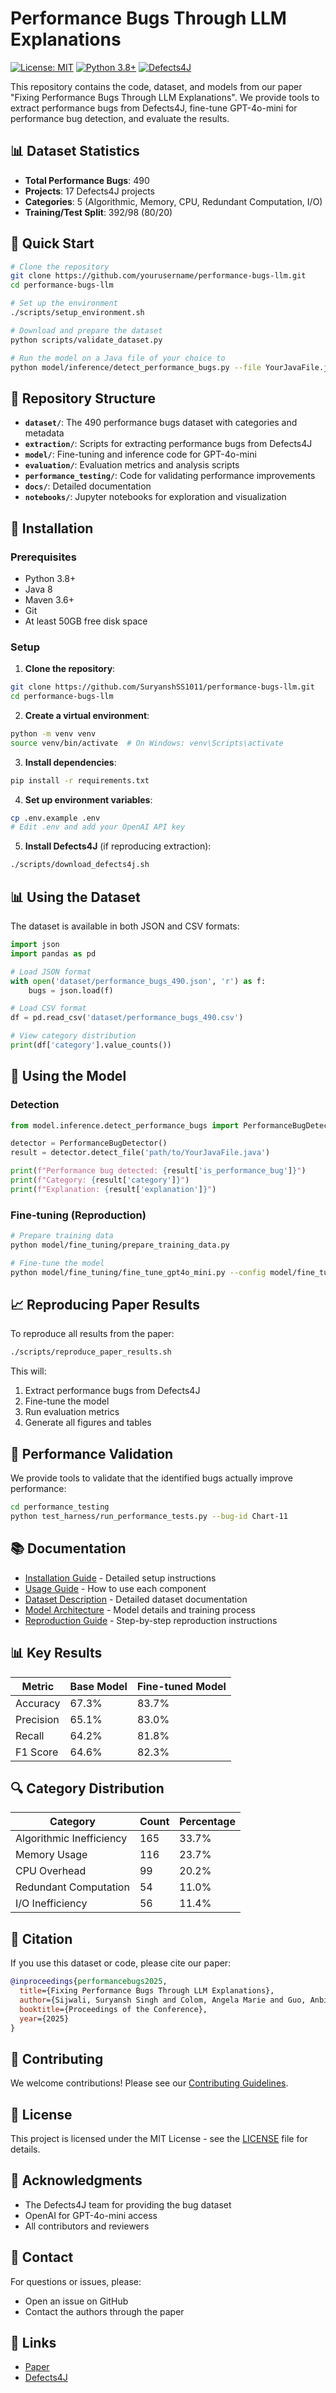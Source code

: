 # Performance Bugs Through LLM Explanations

[![License: MIT](https://img.shields.io/badge/License-MIT-yellow.svg)](https://opensource.org/licenses/MIT)
[![Python 3.8+](https://img.shields.io/badge/python-3.8+-blue.svg)](https://www.python.org/downloads/)
[![Defects4J](https://img.shields.io/badge/Defects4J-v3.0.1-green.svg)](https://github.com/rjust/defects4j)

This repository contains the code, dataset, and models from our paper "Fixing Performance Bugs Through LLM Explanations". We provide tools to extract performance bugs from Defects4J, fine-tune GPT-4o-mini for performance bug detection, and evaluate the results.

## 📊 Dataset Statistics

- **Total Performance Bugs**: 490
- **Projects**: 17 Defects4J projects
- **Categories**: 5 (Algorithmic, Memory, CPU, Redundant Computation, I/O)
- **Training/Test Split**: 392/98 (80/20)

## 🚀 Quick Start

```bash
# Clone the repository
git clone https://github.com/yourusername/performance-bugs-llm.git
cd performance-bugs-llm

# Set up the environment
./scripts/setup_environment.sh

# Download and prepare the dataset
python scripts/validate_dataset.py

# Run the model on a Java file of your choice to 
python model/inference/detect_performance_bugs.py --file YourJavaFile.java
```

## 📁 Repository Structure

- **`dataset/`**: The 490 performance bugs dataset with categories and metadata
- **`extraction/`**: Scripts for extracting performance bugs from Defects4J
- **`model/`**: Fine-tuning and inference code for GPT-4o-mini
- **`evaluation/`**: Evaluation metrics and analysis scripts
- **`performance_testing/`**: Code for validating performance improvements
- **`docs/`**: Detailed documentation
- **`notebooks/`**: Jupyter notebooks for exploration and visualization

## 🔧 Installation

### Prerequisites

- Python 3.8+
- Java 8
- Maven 3.6+
- Git
- At least 50GB free disk space

### Setup

1. **Clone the repository**:
```bash
git clone https://github.com/SuryanshSS1011/performance-bugs-llm.git
cd performance-bugs-llm
```

2. **Create a virtual environment**:
```bash
python -m venv venv
source venv/bin/activate  # On Windows: venv\Scripts\activate
```

3. **Install dependencies**:
```bash
pip install -r requirements.txt
```

4. **Set up environment variables**:
```bash
cp .env.example .env
# Edit .env and add your OpenAI API key
```

5. **Install Defects4J** (if reproducing extraction):
```bash
./scripts/download_defects4j.sh
```

## 📊 Using the Dataset

The dataset is available in both JSON and CSV formats:

```python
import json
import pandas as pd

# Load JSON format
with open('dataset/performance_bugs_490.json', 'r') as f:
    bugs = json.load(f)

# Load CSV format
df = pd.read_csv('dataset/performance_bugs_490.csv')

# View category distribution
print(df['category'].value_counts())
```

## 🤖 Using the Model

### Detection
```python
from model.inference.detect_performance_bugs import PerformanceBugDetector

detector = PerformanceBugDetector()
result = detector.detect_file('path/to/YourJavaFile.java')

print(f"Performance bug detected: {result['is_performance_bug']}")
print(f"Category: {result['category']}")
print(f"Explanation: {result['explanation']}")
```

### Fine-tuning (Reproduction)
```bash
# Prepare training data
python model/fine_tuning/prepare_training_data.py

# Fine-tune the model
python model/fine_tuning/fine_tune_gpt4o_mini.py --config model/fine_tuning/training_config.json
```

## 📈 Reproducing Paper Results

To reproduce all results from the paper:

```bash
./scripts/reproduce_paper_results.sh
```

This will:
1. Extract performance bugs from Defects4J
2. Fine-tune the model
3. Run evaluation metrics
4. Generate all figures and tables

## 🧪 Performance Validation

We provide tools to validate that the identified bugs actually improve performance:

```bash
cd performance_testing
python test_harness/run_performance_tests.py --bug-id Chart-11
```

## 📚 Documentation

- [Installation Guide](docs/INSTALLATION.md) - Detailed setup instructions
- [Usage Guide](docs/USAGE.md) - How to use each component
- [Dataset Description](docs/DATASET_DESCRIPTION.md) - Detailed dataset documentation
- [Model Architecture](docs/MODEL_ARCHITECTURE.md) - Model details and training process
- [Reproduction Guide](docs/REPRODUCTION_GUIDE.md) - Step-by-step reproduction instructions

## 📊 Key Results

| Metric | Base Model | Fine-tuned Model |
|--------|------------|------------------|
| Accuracy | 67.3% | 83.7% |
| Precision | 65.1% | 83.0% |
| Recall | 64.2% | 81.8% |
| F1 Score | 64.6% | 82.3% |

## 🔍 Category Distribution

| Category | Count | Percentage |
|----------|-------|------------|
| Algorithmic Inefficiency | 165 | 33.7% |
| Memory Usage | 116 | 23.7% |
| CPU Overhead | 99 | 20.2% |
| Redundant Computation | 54 | 11.0% |
| I/O Inefficiency | 56 | 11.4% |

## 📖 Citation

If you use this dataset or code, please cite our paper:

```bibtex
@inproceedings{performancebugs2025,
  title={Fixing Performance Bugs Through LLM Explanations},
  author={Sijwali, Suryansh Singh and Colom, Angela Marie and Guo, Anbi and Saha, Suman},
  booktitle={Proceedings of the Conference},
  year={2025}
}
```

## 🤝 Contributing

We welcome contributions! Please see our [Contributing Guidelines](CONTRIBUTING.md).

## 📄 License

This project is licensed under the MIT License - see the [LICENSE](LICENSE) file for details.

## 🙏 Acknowledgments

- The Defects4J team for providing the bug dataset
- OpenAI for GPT-4o-mini access
- All contributors and reviewers

## 📧 Contact

For questions or issues, please:
- Open an issue on GitHub
- Contact the authors through the paper

## 🔗 Links

- [Paper](https://arxiv.org/abs/your-paper-id)
- [Defects4J](https://github.com/rjust/defects4j)
